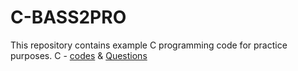  # C-BASS2PRO
This repository contains example C programming code for practice purposes.
C - [codes](https://github.com/sagazon/C/tree/main/C_codes) & [Questions](https://github.com/sagazon/C/blob/main/Question)
